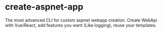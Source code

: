 # create-aspnet-app
The most advanced CLI for custom aspnet webapp creation. Create WebApi with Vue/React, add features you want (Like logging), reuse your templates.
